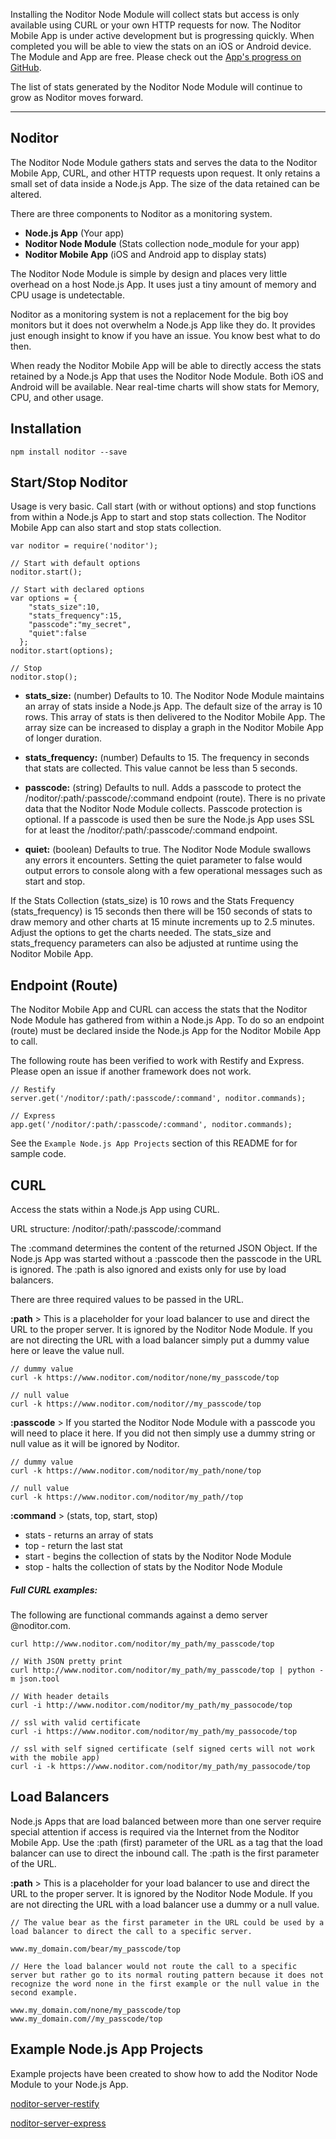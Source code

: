 Installing the Noditor Node Module
will collect stats but access is only available using CURL or your own HTTP requests for now. The Noditor Mobile App
is under active development but is progressing quickly. When completed you will be able to view the stats on an iOS or Android device. The Module and App are free. Please check out the [App's progress on GitHub](https://github.com/WyomingSoftware/noditor-mobile).

The list of stats generated by the Noditor Node Module will continue to grow as Noditor moves forward.

---



## Noditor
The Noditor Node Module gathers stats and
serves the data to the Noditor Mobile App, CURL, and other HTTP requests upon request. It only retains a small set of data
inside a Node.js App. The size of the data retained can be altered.

There are three components to Noditor as a monitoring system.

* **Node.js App** (Your app)
* **Noditor Node Module** (Stats collection node_module for your app)
* **Noditor Mobile App** (iOS and Android app to display stats)

The Noditor Node Module is simple by design and places very little overhead on a host Node.js App.
It uses just a tiny amount of memory and CPU usage is undetectable.

Noditor as a monitoring system is not a replacement for the big boy monitors
but it does not overwhelm a Node.js App like they do.
It provides just enough insight to know if you have an issue. You know best what to do then.

When ready the Noditor Mobile App will be able to directly access the stats retained by a Node.js App
that uses the Noditor Node Module. Both iOS and Android will be available. Near real-time charts will show
stats for Memory, CPU, and other usage.


## Installation
```
npm install noditor --save
```




## Start/Stop Noditor
Usage is very basic. Call start (with or without options) and stop functions from within a Node.js App to
start and stop stats collection. The Noditor Mobile App can also start and stop stats collection.
```
var noditor = require('noditor');

// Start with default options
noditor.start();

// Start with declared options
var options = {
    "stats_size":10,
    "stats_frequency":15,
    "passcode":"my_secret",
    "quiet":false
  };
noditor.start(options);

// Stop
noditor.stop();
```


* **stats_size:** (number) Defaults to 10. The Noditor Node Module maintains an array of stats inside a Node.js
App. The default size of the array is 10 rows. This array of stats is then delivered to the Noditor Mobile App. The array size can be increased to display a graph in the Noditor Mobile App of longer duration.

* **stats_frequency:** (number) Defaults to 15. The frequency in seconds that stats are collected. This value cannot be less than 5 seconds.

* **passcode:** (string) Defaults to null. Adds a passcode to protect the /noditor/:path/:passcode/:command endpoint (route). There is no private data that the Noditor Node Module collects. Passcode protection is optional. If a passcode is used then be sure the Node.js App uses SSL for at least the /noditor/:path/:passcode/:command endpoint.

* **quiet:** (boolean) Defaults to true. The Noditor Node Module swallows any errors it encounters. Setting the
quiet parameter to false would output errors to console along with a few operational messages such as start
and stop.


If the Stats Collection (stats_size) is 10 rows and the Stats Frequency (stats_frequency)
is 15 seconds then there will be 150 seconds of stats
to draw memory and other charts at 15 minute increments up to 2.5 minutes. Adjust the options to get the
charts needed. The stats_size and stats_frequency parameters can also be adjusted at runtime using the Noditor
Mobile App.



## Endpoint (Route)
The Noditor Mobile App and CURL can access the stats that the Noditor Node Module has gathered from within a Node.js App.
To do so an endpoint (route) must be declared inside the Node.js App for the Noditor Mobile App to call.

The following route has been verified to work with Restify and Express. Please open an issue if another
framework does not work.
```
// Restify
server.get('/noditor/:path/:passcode/:command', noditor.commands);

// Express
app.get('/noditor/:path/:passcode/:command', noditor.commands);
```

See the `Example Node.js App Projects` section of this README for for sample code.


## CURL
Access the stats within a Node.js App using CURL.

URL structure: /noditor/:path/:passcode/:command

The :command determines the
content of the returned JSON Object. If the Node.js App was started without a :passcode then
the passcode in the URL is ignored. The :path is also ignored and exists only for use by load balancers.


There are three required values to be passed in the URL.

**:path** > This is a placeholder for your load balancer to use and direct the URL to the
proper server. It is ignored by the Noditor Node Module. If you are not directing the URL with a
load balancer simply put a dummy value here or leave the value null.
```
// dummy value
curl -k https://www.noditor.com/noditor/none/my_passcode/top

// null value
curl -k https://www.noditor.com/noditor//my_passcode/top
```

**:passcode** > If you started the Noditor Node Module with a passcode you
will need to place it here. If you did not then simply use a dummy string or null value as it will be ignored by Noditor.
```
// dummy value
curl -k https://www.noditor.com/noditor/my_path/none/top

// null value
curl -k https://www.noditor.com/noditor/my_path//top
```

**:command** > (stats, top, start, stop)
* stats - returns an array of stats
* top - return the last stat
* start - begins the collection of stats by the Noditor Node Module
* stop - halts the collection of stats by the Noditor Node Module

##### Full CURL examples:
The following are functional commands against a demo server @noditor.com.
```
curl http://www.noditor.com/noditor/my_path/my_passcode/top

// With JSON pretty print
curl http://www.noditor.com/noditor/my_path/my_passcode/top | python -m json.tool

// With header details
curl -i http://www.noditor.com/noditor/my_path/my_passocode/top

// ssl with valid certificate
curl -i https://www.noditor.com/noditor/my_path/my_passocode/top

// ssl with self signed certificate (self signed certs will not work with the mobile app)
curl -i -k https://www.noditor.com/noditor/my_path/my_passocode/top
```


## Load Balancers
Node.js Apps that are load balanced between more than one server require special attention
if access is required via the Internet from the Noditor Mobile App. Use the :path (first) parameter of the URL as a tag that the load balancer can use to direct the inbound call. The :path is the first parameter
of the URL.

**:path** > This is a placeholder for your load balancer to use and direct the URL to the
proper server. It is ignored by the Noditor Node Module. If you are not directing the URL with a
load balancer use a dummy or a null value.

```
// The value bear as the first parameter in the URL could be used by a load balancer to direct the call to a specific server.

www.my_domain.com/bear/my_passcode/top
```

```
// Here the load balancer would not route the call to a specific server but rather go to its normal routing pattern because it does not recognize the word none in the first example or the null value in the second example.

www.my_domain.com/none/my_passcode/top
www.my_domain.com//my_passcode/top
```


## Example Node.js App Projects
Example projects have been created to show how to add the Noditor Node Module to your Node.js App.

   [noditor-server-restify](https://github.com/WyomingSoftware/noditor-server-restify)

   [noditor-server-express](https://github.com/WyomingSoftware/noditor-server-express)
